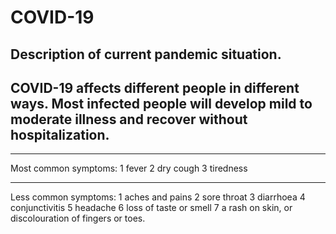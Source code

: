 # COVID-19

## Description of current pandemic situation.

COVID-19 affects different people in different ways. Most infected people will develop mild to moderate illness and recover without hospitalization.
----------------------------------------------------------------------------------------------------------------------------------------------------
_____________________
Most common symptoms:
     1 fever
     2 dry cough
     3 tiredness
_____________________
Less common symptoms:
     1 aches and pains
     2 sore throat
     3 diarrhoea
     4 conjunctivitis
     5 headache
     6 loss of taste or smell
     7 a rash on skin, or discolouration of fingers or toes.
